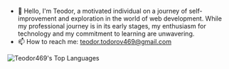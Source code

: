 - 👋 Hello, I'm Teodor, a motivated individual on a journey of self-improvement and exploration in the world of web development. While my professional journey is in its early stages, my enthusiasm for technology and my commitment to learning are unwavering.
- 📫 How to reach me: teodor.todorov469@gmail.com

![Teodor469's Top Languages](https://github-readme-stats.vercel.app/api/top-langs/?username=Teodor469&theme=vue-dark&show_icons=true&hide_border=false&layout=compact)
<!---
Teodor469/Teodor469 is a ✨ special ✨ repository because its `README.md` (this file) appears on your GitHub profile.
You can click the Preview link to take a look at your changes.
--->
